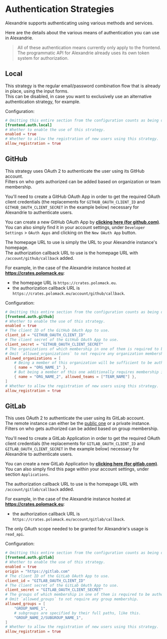 Authentication Strategies
=========================

Alexandrie supports authenticating using various methods and services.  

Here are the details about the various means of authentication you can use in Alexandrie.

> All of these authentication means currently only apply to the frontend.  
> The programmatic API for Alexandrie already uses its own token system for authorization.  

Local
-----

This strategy is the regular email/password combination flow that is already in place, using the input forms.  
This can be disabled, in case you want to exclusively use an alternative authentication strategy, for example.

Configuration:

```toml
# Omitting this entire section from the configuration counts as being disabled.
[frontend.auth.local]
# Whether to enable the use of this strategy.
enabled = true
# Whether to allow the registration of new users using this strategy.
allow_registration = true
```

GitHub
------

This strategy uses OAuth 2 to authenticate the user using its GitHub account.  
Filters on who gets authorized can be added based on organization or team membership.

You'll need to create a GitHub OAuth App in order to get the required OAuth client credentials (the replacements for `GITHUB_OAUTH_CLIENT_ID` and `GITHUB_OAUTH_CLIENT_SECRET` in the example below) necessary for Alexandrie to authenticate users.

You can create a new GitHub OAuth App by [**clicking here (for github.com)**](https://github.com/settings/applications/new).  
You can also simply find it in your account settings, under `Developer Settings` > `OAuth Apps` and clicking on the `New OAuth App` button.

The homepage URL to use is simply the URL to your Alexandrie instance's homepage.  
The authorization callback URL to use is the homepage URL with `/account/github/callback` added.

For example, in the case of the Alexandrie instance hosted at **<https://crates.polomack.eu>**:
- the homepage URL is `https://crates.polomack.eu`.
- the authorization callback URL is `https://crates.polomack.eu/account/github/callback`.

Configuration:

```toml
# Omitting this entire section from the configuration counts as being disabled.
[frontend.auth.github]
# Whether to enable the use of this strategy.
enabled = true
# The client ID of the GitHub OAuth App to use.
client_id = "GITHUB_OAUTH_CLIENT_ID"
# The client secret of the GitHub OAuth App to use.
client_secret = "GITHUB_OAUTH_CLIENT_SECRET"
# The organizations of which membership in one of them is required to be authorized.
# Omit `allowed_organizations` to not require any organization membership.
allowed_organizations = [
    # Being a member of this organization will be sufficient to be authorized.
    { name = "ORG_NAME_1" },
    # But being a member of this one additionally requires membership in one of the specified teams withing that organization.
    { name = "ORG_NAME_2", allowed_teams = ["TEAM_NAME"] },
]
# Whether to allow the registration of new users using this strategy.
allow_registration = true
```

GitLab
------

This uses OAuth 2 to authenticate the user using its GitLab account.  
The remote instance can either be the [public one](https://gitlab.com) or a private instance.  
Filters on who gets authorized can be added based on group membership.  

You'll need to create a GitLab Application in order to get the required OAuth client credentials (the replacements for `GITLAB_OAUTH_CLIENT_ID` and `GITLAB_OAUTH_CLIENT_SECRET` in the example below) necessary for Alexandrie to authenticate users.

You can create a new GitLab Application by [**clicking here (for gitlab.com)**](https://gitlab.com/-/profile/applications).  
You can also simply find this page within your account settings, under section `Applications`.  

The authorization callback URL to use is the homepage URL with `/account/gitlab/callback` added.

For example, in the case of the Alexandrie instance hosted at **<https://crates.polomack.eu>**:
- the authorization callback URL is `https://crates.polomack.eu/account/gitlab/callback`.

The only OAuth scope needed to be granted for Alexandrie's usage is `read_api`.

Configuration:

```toml
# Omitting this entire section from the configuration counts as being disabled.
[frontend.auth.gitlab]
# Whether to enable the use of this strategy.
enabled = true
origin = "https://gitlab.com"
# The client ID of the GitLab OAuth App to use.
client_id = "GITLAB_OAUTH_CLIENT_ID"
# The client secret of the GitLab OAuth App to use.
client_secret = "GITLAB_OAUTH_CLIENT_SECRET"
# The groups of which membership in one of them is required to be authorized.
# Omit `allowed_groups` to not require any group membership.
allowed_groups = [
    "GROUP_NAME_1",
    # subgroups are specified by their full paths, like this.
    "GROUP_NAME_2/SUBGROUP_NAME_1",
]
# Whether to allow the registration of new users using this strategy.
allow_registration = true
```

